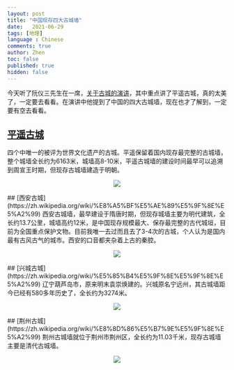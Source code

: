```yaml
---
layout: post
title: "中国现存四大古城墙"
date:   2021-06-29
tags: [地理]
language : Chinese
comments: true
author: Zhen
toc: false
published: true
hidden: false
---
```

今天听了阮仪三先生在一席，[关于古城的演讲](https://youtu.be/c5jFu3cOBrg)，其中重点讲了平遥古城，真的太美了，一定要去看看。在演讲中他提到了中国的四大古城墙，现在也才了解到，一定要有空去看看。

## [平遥古城](https://zh.wikipedia.org/wiki/%E5%B9%B3%E9%81%A5%E5%9F%8E%E5%A2%99)
四个中唯一的被评为世界文化遗产的古城。平遥保留着国内现存最完整的古城墙，整个城墙全长约为6163米，城墙高8-10米，平遥古城墙的建设时间最早可以追溯到周宣王时期，但现存古城墙建造于明朝。
<p align="center"> <img src="{{ site.imageurl }}/四大城墙2.jpg"> </p> 
## [西安古城](https://zh.wikipedia.org/wiki/%E8%A5%BF%E5%AE%89%E5%9F%8E%E5%A2%99)
西安古城墙，最早建设于隋唐时期，但现存城墙主要为明代建筑，全长约13.7公里，城墙高约12米，是中国现存规模最大、保存最完整的古代城垣，目前为全国重点保护文物。目前我唯一去过而且去了3-4次的古城，个人认为是国内最有古风古气的城市。西安的口音都夹杂着上古的秦腔。
<p align="center"> <img src="{{ site.imageurl }}/四大城墙1.jpg"> </p> 
## [兴城古城](https://zh.wikipedia.org/wiki/%E5%85%B4%E5%9F%8E%E5%9F%8E%E5%A2%99)
辽宁葫芦岛市，原来明末袁崇焕建的。兴城原名宁远州，其古城墙距今已经有580多年历史了，全长约为3274米。
<p align="center"> <img src="{{ site.imageurl }}/四大城墙3.jpg"> </p> 
## [荆州古城](https://zh.wikipedia.org/wiki/%E8%8D%86%E5%B7%9E%E5%9F%8E%E5%A2%99)
荆州古城墙就位于荆州市荆州区，全长约为11.03千米，现存古城墙主要是清代古城墙。
<p align="center"> <img src="{{ site.imageurl }}/四大城墙4.jpg"> </p> 


<!--stackedit_data:
eyJoaXN0b3J5IjpbODA2MjA5MDAsLTE2NjMyNzgyNTgsOTk2Nz
k0ODI1XX0=
-->